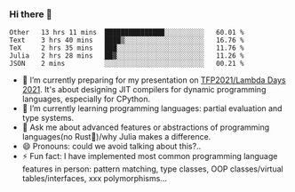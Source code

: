 
### Hi there 👋

<!--START_SECTION:waka-->
```text
Other   13 hrs 11 mins  ███████████████░░░░░░░░░░   60.01 % 
Text    3 hrs 40 mins   ████▒░░░░░░░░░░░░░░░░░░░░   16.76 % 
TeX     2 hrs 35 mins   ███░░░░░░░░░░░░░░░░░░░░░░   11.76 % 
Julia   2 hrs 28 mins   ██▓░░░░░░░░░░░░░░░░░░░░░░   11.26 % 
JSON    2 mins          ░░░░░░░░░░░░░░░░░░░░░░░░░   00.21 % 
```
<!--END_SECTION:waka-->

- 🔭 I’m currently preparing for my presentation on [TFP2021/Lambda Days 2021](https://www.lambdadays.org/lambdadays2021). It's about designing JIT compilers for dynamic programming languages, especially for CPython.
- 🌱 I’m currently learning programming languages: partial evaluation and type systems.
- 💬 Ask me about advanced features or abstractions of programming languages(no Rust🤔)/why Julia makes a difference.
- 😄 Pronouns: could we avoid talking about this?..
- ⚡ Fun fact: I have implemented most common programming language features in person: pattern matching, type classes, OOP classes/virtual tables/interfaces, xxx polymorphisms...

<!--
**thautwarm/thautwarm** is a ✨ _special_ ✨ repository because its `README.md` (this file) appears on your GitHub profile.

Here are some ideas to get you started:

- 🔭 I’m currently working on ...
- 🌱 I’m currently learning ...
- 👯 I’m looking to collaborate on ...
- 🤔 I’m looking for help with ...
- 💬 Ask me about ...
- 📫 How to reach me: ...
- 😄 Pronouns: ...
- ⚡ Fun fact: ...
-->
